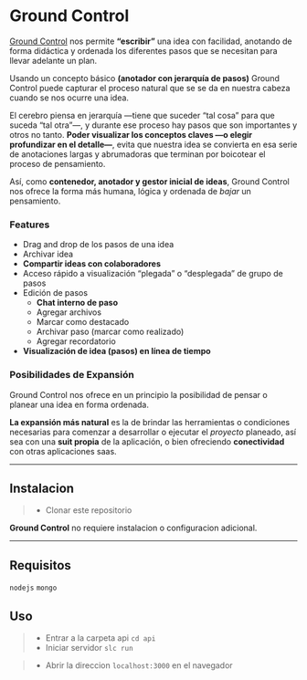 # Ground Control

[Ground Control](https://www.ground-control-app.com) nos permite **“escribir”** una idea con facilidad, anotando de forma didáctica y ordenada los diferentes pasos que se necesitan para llevar adelante un plan.

Usando un concepto básico **(anotador con jerarquía de pasos)** Ground Control puede capturar el proceso natural que se se da en nuestra cabeza cuando se nos ocurre una idea.

El cerebro piensa en jerarquía —tiene que suceder “tal cosa” para que suceda “tal otra”—, y durante ese proceso hay pasos que son importantes y otros no tanto. **Poder visualizar los conceptos claves —o elegir profundizar en el detalle—**, evita que nuestra idea se convierta en esa serie de anotaciones largas y abrumadoras que terminan por boicotear el proceso de pensamiento.

Así, como **contenedor, anotador y gestor inicial de ideas**, Ground Control nos ofrece la forma más humana, lógica y ordenada de _bajar_ un pensamiento.

### Features

- Drag and drop de los pasos de una idea
- Archivar idea
- **Compartir ideas con colaboradores**
- Acceso rápido a visualización “plegada” o “desplegada” de grupo de pasos
- Edición de pasos
	- **Chat interno de paso**
	- Agregar archivos
	- Marcar como destacado
	- Archivar paso (marcar como realizado)
	- Agregar recordatorio
- **Visualización de idea (pasos) en línea de tiempo**

### Posibilidades de Expansión

Ground Control nos ofrece en un principio la posibilidad de pensar o planear una idea en forma ordenada.

**La expansión más natural** es la de brindar las herramientas o condiciones necesarias para comenzar a desarrollar o ejecutar el _proyecto_ planeado, así sea con una **suit propia** de la aplicación, o bien ofreciendo **conectividad** con otras aplicaciones saas.



----------
Instalacion
------------------------------------------------



> - Clonar este repositorio

**Ground Control** no requiere instalacion o configuracion adicional.


---------

Requisitos
---------
`nodejs`
`mongo`


Uso
------------------------------------------------
> - Entrar a la carpeta api     `cd api`
> - Iniciar servidor  `slc run`  

> - Abrir la direccion `localhost:3000` en el navegador
